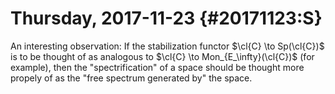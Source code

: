 Thursday, 2017-11-23 {#20171123:S}
====================

An interesting observation: If the stabilization functor
$\cl{C} \to Sp(\cl{C})$ is to be thought of as analogous to
$\cl{C} \to Mon_{E_\infty}(\cl{C})$ (for example), then the
"spectrification" of a space should be thought more propely of as the
"free spectrum generated by" the space.
